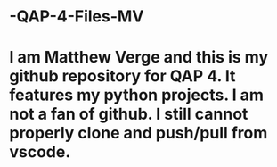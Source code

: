 # -QAP-4-Files-MV
# I am Matthew Verge and this is my github repository for QAP 4. It features my python projects. I am not a fan of github. I still cannot properly clone and push/pull from vscode. 
